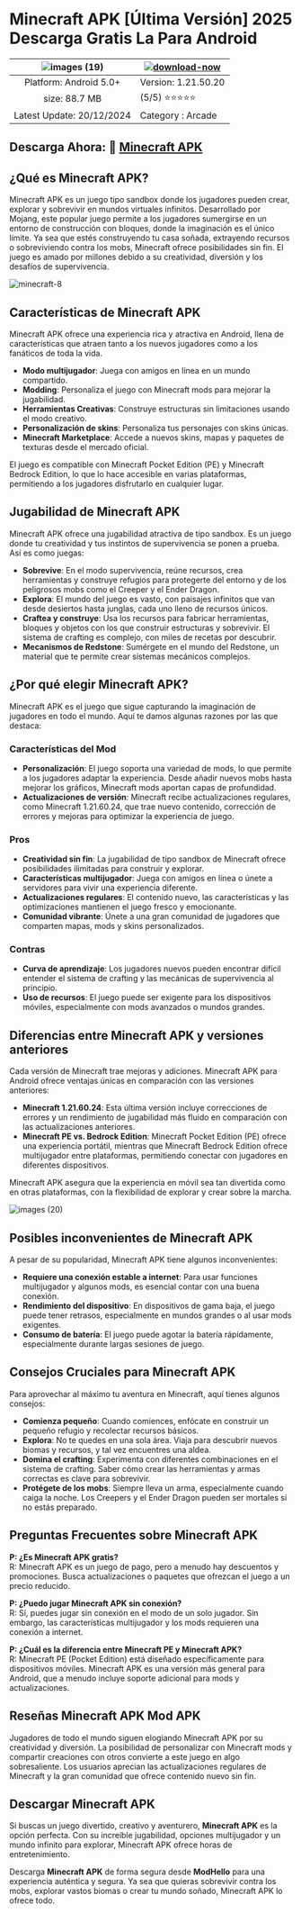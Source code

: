 # Minecraft APK [Última Versión] 2025 Descarga Gratis La Para Android

| ![images (19)](https://github.com/user-attachments/assets/ab2a3530-ebc1-46d8-82d9-52fbf1686c0e)| [![download-now](https://github.com/user-attachments/assets/22657e67-9d2d-46af-a41a-5d365d2ddc1f)](https://modhello.com/minecraft-1215020/)  |
|:-------------------------------------------------:|-----------------------|
| Platform: Android 5.0+                      | Version: 1.21.50.20    |
| size: 88.7 MB                                |  (5/5) ⭐️⭐️⭐️⭐️⭐️ |
| Latest Update: 20/12/2024                      | Category : Arcade |

## Descarga Ahora: 👏 [Minecraft APK](https://modhello.com/minecraft-1215020/)

## ¿Qué es Minecraft APK?

Minecraft APK es un juego tipo sandbox donde los jugadores pueden crear, explorar y sobrevivir en mundos virtuales infinitos. Desarrollado por Mojang, este popular juego permite a los jugadores sumergirse en un entorno de construcción con bloques, donde la imaginación es el único límite. Ya sea que estés construyendo tu casa soñada, extrayendo recursos o sobreviviendo contra los mobs, Minecraft ofrece posibilidades sin fin. El juego es amado por millones debido a su creatividad, diversión y los desafíos de supervivencia.

![minecraft-8](https://github.com/user-attachments/assets/c1abdae0-e04c-4392-92c9-e20349f985c9)


## Características de Minecraft APK

Minecraft APK ofrece una experiencia rica y atractiva en Android, llena de características que atraen tanto a los nuevos jugadores como a los fanáticos de toda la vida.

- **Modo multijugador**: Juega con amigos en línea en un mundo compartido.
- **Modding**: Personaliza el juego con Minecraft mods para mejorar la jugabilidad.
- **Herramientas Creativas**: Construye estructuras sin limitaciones usando el modo creativo.
- **Personalización de skins**: Personaliza tus personajes con skins únicas.
- **Minecraft Marketplace**: Accede a nuevos skins, mapas y paquetes de texturas desde el mercado oficial.

El juego es compatible con Minecraft Pocket Edition (PE) y Minecraft Bedrock Edition, lo que lo hace accesible en varias plataformas, permitiendo a los jugadores disfrutarlo en cualquier lugar.

## Jugabilidad de Minecraft APK

Minecraft APK ofrece una jugabilidad atractiva de tipo sandbox. Es un juego donde tu creatividad y tus instintos de supervivencia se ponen a prueba. Así es como juegas:

- **Sobrevive**: En el modo supervivencia, reúne recursos, crea herramientas y construye refugios para protegerte del entorno y de los peligrosos mobs como el Creeper y el Ender Dragon.
- **Explora**: El mundo del juego es vasto, con paisajes infinitos que van desde desiertos hasta junglas, cada uno lleno de recursos únicos.
- **Craftea y construye**: Usa los recursos para fabricar herramientas, bloques y objetos con los que construir estructuras y sobrevivir. El sistema de crafting es complejo, con miles de recetas por descubrir.
- **Mecanismos de Redstone**: Sumérgete en el mundo del Redstone, un material que te permite crear sistemas mecánicos complejos.

## ¿Por qué elegir Minecraft APK?

Minecraft APK es el juego que sigue capturando la imaginación de jugadores en todo el mundo. Aquí te damos algunas razones por las que destaca:

### Características del Mod

- **Personalización**: El juego soporta una variedad de mods, lo que permite a los jugadores adaptar la experiencia. Desde añadir nuevos mobs hasta mejorar los gráficos, Minecraft mods aportan capas de profundidad.
- **Actualizaciones de versión**: Minecraft recibe actualizaciones regulares, como Minecraft 1.21.60.24, que trae nuevo contenido, corrección de errores y mejoras para optimizar la experiencia de juego.

### Pros

- **Creatividad sin fin**: La jugabilidad de tipo sandbox de Minecraft ofrece posibilidades ilimitadas para construir y explorar.
- **Características multijugador**: Juega con amigos en línea o únete a servidores para vivir una experiencia diferente.
- **Actualizaciones regulares**: El contenido nuevo, las características y las optimizaciones mantienen el juego fresco y emocionante.
- **Comunidad vibrante**: Únete a una gran comunidad de jugadores que comparten mapas, mods y skins personalizados.

### Contras

- **Curva de aprendizaje**: Los jugadores nuevos pueden encontrar difícil entender el sistema de crafting y las mecánicas de supervivencia al principio.
- **Uso de recursos**: El juego puede ser exigente para los dispositivos móviles, especialmente con mods avanzados o mundos grandes.
  
## Diferencias entre Minecraft APK y versiones anteriores

Cada versión de Minecraft trae mejoras y adiciones. Minecraft APK para Android ofrece ventajas únicas en comparación con las versiones anteriores:

- **Minecraft 1.21.60.24**: Esta última versión incluye correcciones de errores y un rendimiento de jugabilidad más fluido en comparación con las actualizaciones anteriores.
- **Minecraft PE vs. Bedrock Edition**: Minecraft Pocket Edition (PE) ofrece una experiencia portátil, mientras que Minecraft Bedrock Edition ofrece multijugador entre plataformas, permitiendo conectar con jugadores en diferentes dispositivos.

Minecraft APK asegura que la experiencia en móvil sea tan divertida como en otras plataformas, con la flexibilidad de explorar y crear sobre la marcha.

![images (20)](https://github.com/user-attachments/assets/cf56719f-d8b3-4d91-8006-613bc5286664)


## Posibles inconvenientes de Minecraft APK

A pesar de su popularidad, Minecraft APK tiene algunos inconvenientes:

- **Requiere una conexión estable a internet**: Para usar funciones multijugador y algunos mods, es esencial contar con una buena conexión.
- **Rendimiento del dispositivo**: En dispositivos de gama baja, el juego puede tener retrasos, especialmente en mundos grandes o al usar mods exigentes.
- **Consumo de batería**: El juego puede agotar la batería rápidamente, especialmente durante largas sesiones de juego.

## Consejos Cruciales para Minecraft APK

Para aprovechar al máximo tu aventura en Minecraft, aquí tienes algunos consejos:

- **Comienza pequeño**: Cuando comiences, enfócate en construir un pequeño refugio y recolectar recursos básicos.
- **Explora**: No te quedes en una sola área. Viaja para descubrir nuevos biomas y recursos, y tal vez encuentres una aldea.
- **Domina el crafting**: Experimenta con diferentes combinaciones en el sistema de crafting. Saber cómo crear las herramientas y armas correctas es clave para sobrevivir.
- **Protégete de los mobs**: Siempre lleva un arma, especialmente cuando caiga la noche. Los Creepers y el Ender Dragon pueden ser mortales si no estás preparado.

## Preguntas Frecuentes sobre Minecraft APK

**P: ¿Es Minecraft APK gratis?**  
R: Minecraft APK es un juego de pago, pero a menudo hay descuentos y promociones. Busca actualizaciones o paquetes que ofrezcan el juego a un precio reducido.

**P: ¿Puedo jugar Minecraft APK sin conexión?**  
R: Sí, puedes jugar sin conexión en el modo de un solo jugador. Sin embargo, las características multijugador y los mods requieren una conexión a internet.

**P: ¿Cuál es la diferencia entre Minecraft PE y Minecraft APK?**  
R: Minecraft PE (Pocket Edition) está diseñado específicamente para dispositivos móviles. Minecraft APK es una versión más general para Android, que a menudo incluye soporte adicional para mods y actualizaciones.

## Reseñas Minecraft APK Mod APK

Jugadores de todo el mundo siguen elogiando Minecraft APK por su creatividad y diversión. La posibilidad de personalizar con Minecraft mods y compartir creaciones con otros convierte a este juego en algo sobresaliente. Los usuarios aprecian las actualizaciones regulares de Minecraft y la gran comunidad que ofrece contenido nuevo sin fin. 

## Descargar Minecraft APK

Si buscas un juego divertido, creativo y aventurero, **Minecraft APK** es la opción perfecta. Con su increíble jugabilidad, opciones multijugador y un mundo infinito para explorar, Minecraft APK ofrece horas de entretenimiento.

Descarga **Minecraft APK** de forma segura desde **ModHello** para una experiencia auténtica y segura. Ya sea que quieras sobrevivir contra los mobs, explorar vastos biomas o crear tu mundo soñado, Minecraft APK lo ofrece todo.
